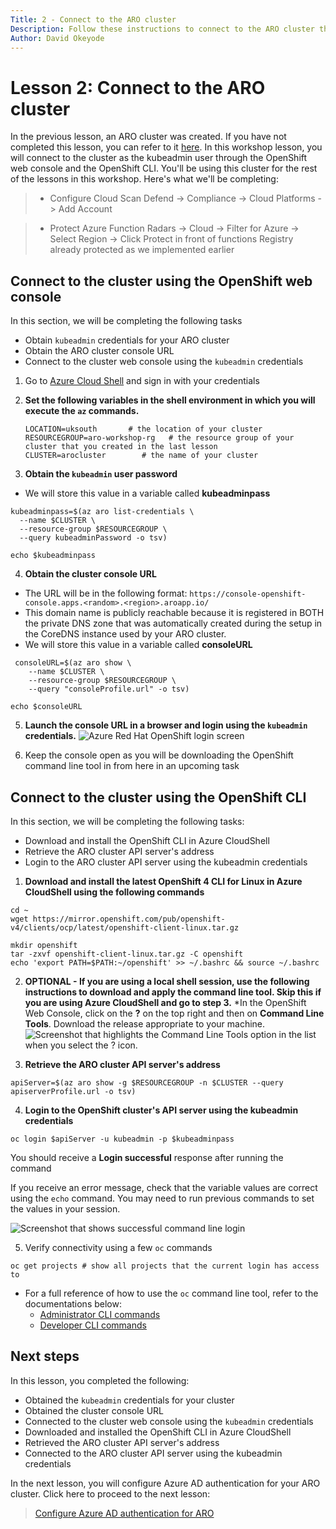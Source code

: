 ```yaml
---
Title: 2 - Connect to the ARO cluster
Description: Follow these instructions to connect to the ARO cluster that was created in the last lesson
Author: David Okeyode
---
```

# Lesson 2: Connect to the ARO cluster

In the previous lesson, an ARO cluster was created. If you have not completed this lesson, you can refer to it [here](1-create-aro-cluster.md).
In this workshop lesson, you will connect to the cluster as the kubeadmin user through the OpenShift web console and the OpenShift CLI. You'll be using this cluster for the rest of the lessons in this workshop. Here's what we'll be completing:

> * Configure Cloud Scan
Defend -> Compliance -> Cloud Platforms -> Add Account

> * Protect Azure Function
Radars -> Cloud -> Filter for Azure -> Select Region -> Click Protect in front of functions 
Registry already protected as we implemented earlier





## Connect to the cluster using the OpenShift web console
In this section, we will be completing the following tasks
* Obtain `kubeadmin` credentials for your ARO cluster
* Obtain the ARO cluster console URL
* Connect to the cluster web console using the `kubeadmin` credentials

1. Go to [Azure Cloud Shell](https://shell.azure.com) and sign in with your credentials

2. **Set the following variables in the shell environment in which you will execute the `az` commands.**
   ```
   LOCATION=uksouth       # the location of your cluster
   RESOURCEGROUP=aro-workshop-rg   # the resource group of your cluster that you created in the last lesson           
   CLUSTER=arocluster        # the name of your cluster
   ```
3. **Obtain the `kubeadmin` user password**
* We will store this value in a variable called **kubeadminpass**
```
kubeadminpass=$(az aro list-credentials \
  --name $CLUSTER \
  --resource-group $RESOURCEGROUP \
  --query kubeadminPassword -o tsv)
```
```
echo $kubeadminpass
```

4. **Obtain the cluster console URL**
* The URL will be in the following format: `https://console-openshift-console.apps.<random>.<region>.aroapp.io/`
* This domain name is publicly reachable because it is registered in BOTH the private DNS zone that was automatically created during the setup in the CoreDNS instance used by your ARO cluster.
* We will store this value in a variable called **consoleURL**

```
 consoleURL=$(az aro show \
    --name $CLUSTER \
    --resource-group $RESOURCEGROUP \
    --query "consoleProfile.url" -o tsv)
```
```
echo $consoleURL
```

5. **Launch the console URL in a browser and login using the `kubeadmin` credentials.**
![Azure Red Hat OpenShift login screen](../img/2-aro-console-login.png)

6. Keep the console open as you will be downloading the OpenShift command line tool in from here in an upcoming task

## Connect to the cluster using the OpenShift CLI
In this section, we will be completing the following tasks:
* Download and install the OpenShift CLI in Azure CloudShell
* Retrieve the ARO cluster API server's address
* Login to the ARO cluster API server using the kubeadmin credentials

1. **Download and install the latest OpenShift 4 CLI for Linux in Azure CloudShell using the following commands**
```
cd ~
wget https://mirror.openshift.com/pub/openshift-v4/clients/ocp/latest/openshift-client-linux.tar.gz

mkdir openshift
tar -zxvf openshift-client-linux.tar.gz -C openshift
echo 'export PATH=$PATH:~/openshift' >> ~/.bashrc && source ~/.bashrc
```
2. **OPTIONAL - If you are using a local shell session, use the following instructions to download and apply the command line tool. Skip this if you are using Azure CloudShell and go to step 3.**
*In the OpenShift Web Console, click on the **?** on the top right and then on **Command Line Tools**. Download the release appropriate to your machine.
![Screenshot that highlights the Command Line Tools option in the list when you select the ? icon.](../img/2-aro-download-cli.png)

3. **Retrieve the ARO cluster API server's address**
```
apiServer=$(az aro show -g $RESOURCEGROUP -n $CLUSTER --query apiserverProfile.url -o tsv)
```

4. **Login to the OpenShift cluster's API server using the kubeadmin credentials**
```
oc login $apiServer -u kubeadmin -p $kubeadminpass
```
You should receive a **Login successful** response after running the command

If you receive an error message, check that the variable values are correct using the `echo` command. You may need to run previous commands to set the values in your session.

![Screenshot that shows successful command line login](../img/2-aro-oc-login.png)


5. Verify connectivity using a few `oc` commands
```
oc get projects # show all projects that the current login has access to
```
* For a full reference of how to use the `oc` command line tool, refer to the documentations below:
   * [Administrator CLI commands](https://docs.openshift.com/container-platform/4.6/cli_reference/openshift_cli/administrator-cli-commands.html)
   * [Developer CLI commands](https://docs.openshift.com/container-platform/4.6/cli_reference/openshift_cli/developer-cli-commands.html)

## Next steps

In this lesson, you completed the following:
* Obtained the `kubeadmin` credentials for your cluster
* Obtained the cluster console URL
* Connected to the cluster web console using the `kubeadmin` credentials
* Downloaded and installed the OpenShift CLI in Azure CloudShell
* Retrieved the ARO cluster API server's address
* Connected to the ARO cluster API server using the kubeadmin credentials

In the next lesson, you will configure Azure AD authentication for your ARO cluster. Click here to proceed to the next lesson:
> [Configure Azure AD authentication for ARO](3-configure-aro-azuread.md)
